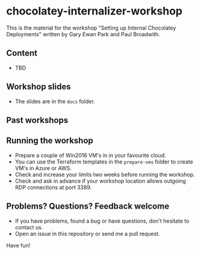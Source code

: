 # chocolatey-internalizer-workshop

This is the material for the workshop "Setting up Internal Chocolatey Deployments" written by Gary Ewan Park and Paul Broadwith.

## Content

- TBD

## Workshop slides

- The slides are in the `docs` folder.

## Past workshops

## Running the workshop

- Prepare a couple of Win2016 VM's in in your favourite cloud.
- You can use the Terraform templates in the `prepare-vms` folder to create VM's in Azure or AWS.
- Check and increase your limits two weeks before running the workshop.
- Check and ask in advance if your workshop location allows outgoing RDP connections at port 3389.

## Problems? Questions? Feedback welcome

- If you have problems, found a bug or have questions, don't hesitate to contact us.
- Open an issue in this repository or send me a pull request.

Have fun!
